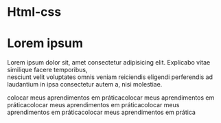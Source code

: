 # Html-css
<!DOCTYPE html>
<html lang="en">
<head>
    <meta charset="UTF-8">
    <meta http-equiv="X-UA-Compatible" content="IE=edge">
    <meta name="viewport" content="width=device-width, initial-scale=1.0">
    <title>Document</title>
</head>
<body>
<h1>Lorem ipsum </h1>
<P>Lorem ipsum dolor sit, amet consectetur adipisicing elit. Explicabo vitae similique facere temporibus,<br> nesciunt velit voluptates omnis veniam reiciendis eligendi perferendis ad laudantium in ipsa consectetur autem a, nisi molestiae.
</P>
</body>
</html>colocar meus aprendimentos em práticacolocar meus aprendimentos em práticacolocar meus aprendimentos em práticacolocar meus aprendimentos em práticacolocar meus aprendimentos em prática
